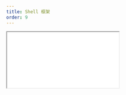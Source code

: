 ```yaml
---
title: Shell 框架
order: 9
---
```


<Iframe src="//mc.fusion.design/demos/comp_groups/@alifd/next/shell?theme=@alifd/theme-design-pro" />
